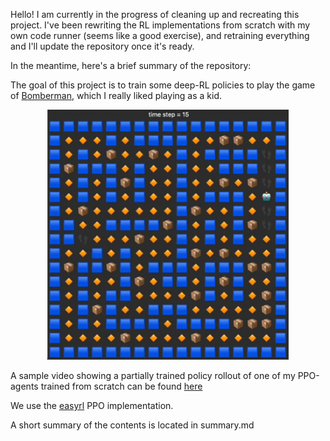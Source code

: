 Hello! I am currently in the progress of cleaning up and recreating this project. I've been rewriting the RL implementations from scratch with my own code runner (seems like a good exercise), and retraining everything and I'll update the repository once it's ready.

In the meantime, here's a brief summary of the repository:

The goal of this project is to train some deep-RL policies to play the game of [Bomberman](https://en.wikipedia.org/wiki/Bomberman), which I really liked playing as a kid.

<p align="center">
  <img src="images/bomberman_sample.png" height="400" />
</p>


A sample video showing a partially trained policy rollout of one of my PPO-agents trained from scratch can be found [here](https://www.youtube.com/shorts/jVk0F8xhEyQ) 

We use the [easyrl](https://github.com/taochenshh/easyrl) PPO implementation.

A short summary of the contents is located in summary.md